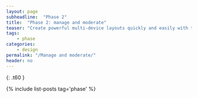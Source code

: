 ```yaml
---
layout: page
subheadline:  "Phase 2"
title:  "Phase 2: manage and moderate"
teaser: "Create powerful multi-device layouts quickly and easily with the 12-column, nest-able Foundation grid."
tags:
    - phase
categories:
    - design
permalink: "/Manage and moderate/"
header: no
---
```


{: .t60 }

{% include list-posts tag='phase' %}
